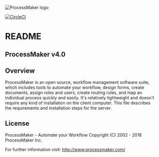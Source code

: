 ![ProcessMaker logo](http://www.processmaker.com/themes/processmaker/images/logo.jpg "ProcessMaker")

[![CircleCI](https://circleci.com/gh/ProcessMaker/bpm.svg?style=svg)](https://circleci.com/gh/ProcessMaker/bpm)


README
======

ProcessMaker v4.0
----------------


Overview
--------

ProcessMaker is an open source, workflow management software suite, which
includes tools to automate your workflow, design forms, create documents, assign
roles and users, create routing rules, and map an individual process quickly and
easily. It's relatively lightweight and doesn't require any kind of installation
on the client computer. This file describes the requirements and installation
steps for the server.

License
-------

ProcessMaker - Automate your Workflow
Copyright (C) 2002 - 2018 ProcessMaker Inc.


For further information visit:
http://www.processmaker.com/
